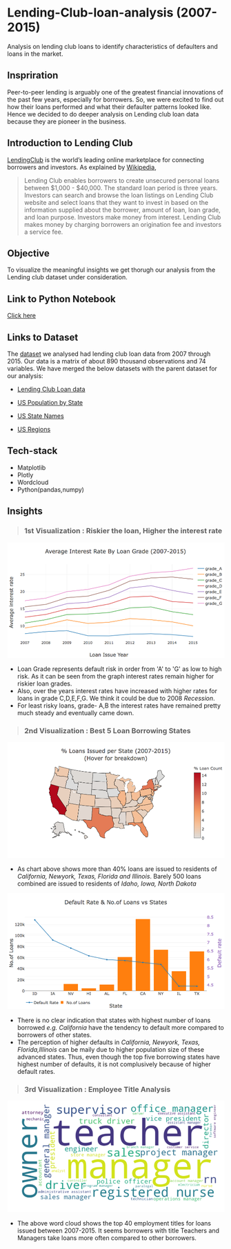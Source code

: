 # Lending-Club-loan-analysis (2007-2015)
Analysis on lending club loans to identify characteristics of defaulters and loans in the market. 

## Inspriration

Peer-to-peer lending is arguably one of the greatest financial innovations of the past few years, especially for borrowers.
So, we were excited to find out how their loans performed and what their defaulter patterns looked like. Hence we decided to do deeper analysis on Lending club loan data because they are pioneer in the business.

## Introduction to Lending Club

[LendingClub](https://www.lendingclub.com) is the world’s leading online marketplace for connecting borrowers and investors. As explained by [Wikipedia](https://en.wikipedia.org/wiki/Lending_Club),
>Lending Club enables borrowers to create unsecured personal loans between $1,000 - $40,000. The standard loan period is three years. Investors can search and browse the loan listings on Lending Club website and select loans that they want to invest in based on the information supplied about the borrower, amount of loan, loan grade, and loan purpose. Investors make money from interest. Lending Club makes money by charging borrowers an origination fee and investors a service fee.

## Objective
To visualize the meaningful insights we get thorugh our analysis from the Lending club dataset under consideration. 

## Link to Python Notebook
[Click here](http://nbviewer.jupyter.org/github/nikhilarosekuruvilla/Lending-Club-loan-analysis/blob/master/Lending%20Club%20-%20Data%20Visualization.ipynb)

## Links to Dataset
The [dataset](https://www.kaggle.com/husainsb/lendingclub-issued-loans) we analysed had lending club loan data from 2007 through 2015. Our data is a matrix of about 890 thousand observations and 74 variables. We have merged the below datasets with the parent dataset for our analysis:
* [Lending Club Loan data](https://www.kaggle.com/husainsb/lendingclub-issued-loans#lc_loan.csv)

* [US Population by State](https://www.census.gov/data/datasets/2017/demo/popest/state-total.html)
   
* [US State Names](https://www.kaggle.com/husainsb/lendingclub-issued-loans#us-state-codes.csv)
   
* [US Regions](https://github.com/nikhilarosekuruvilla/Lending-Club-loan-analysis/blob/master/Region.csv)

## Tech-stack

* Matplotlib
* Plotly
* Wordcloud
* Python(pandas,numpy)

## Insights
> ### 1st Visualization : Riskier the loan, Higher the interest rate

![figure1](https://github.com/nikhilarosekuruvilla/Lending-Club-loan-analysis/blob/master/Images/Average%20Interest%20Rate%20By%20Loan%20Grade%20(2007-2015).png)
* Loan Grade represents default risk in order from 'A' to 'G' as low to high risk. As it can be seen from the graph interest rates remain higher for riskier loan grades.
* Also, over the years interest rates have increased with higher rates for loans in grade C,D,E,F,G. We think it could be due to 2008 _Recession_. 
* For least risky loans, grade- A,B the interest rates have remained pretty much steady and eventually came down.

> ### 2nd Visualization : Best 5 Loan Borrowing States

![figure2](https://github.com/nikhilarosekuruvilla/Lending-Club-loan-analysis/blob/master/Images/Loans%20Issued%20per%20State%20(2007-2015).png)
* As chart above shows more than 40% loans are issued to residents of _California, Newyork, Texas, Florida and Illinois_. Barely 500 loans combined are issued to residents of _Idaho, Iowa, North Dakota_ 

![figure4](https://github.com/nikhilarosekuruvilla/Lending-Club-loan-analysis/blob/master/Images/Default%20Rate%20%26%20No.of%20Loans%20vs%20States.png)
* There is no clear indication that states with highest number of loans borrowed _e.g. California_ have the tendency to default more compared to borrowers of other states.
* The perception of higher defaults in _California, Newyork, Texas, Florida,Illinois_  can be maily due to higher population size of these advanced states. Thus, even though the top five borrowing states have highest number of defaults, it is not complusively because of higher default rates.

> ### 3rd Visualization : Employee Title Analysis

![figure3](https://github.com/nikhilarosekuruvilla/Lending-Club-loan-analysis/blob/master/Images/Employee%20Title%20Analysis.png)
* The above word cloud shows the top 40 employment titles for loans issued between 2007-2015. It seems borrowers with title Teachers and Managers take loans more often compared to other borrowers.
    



